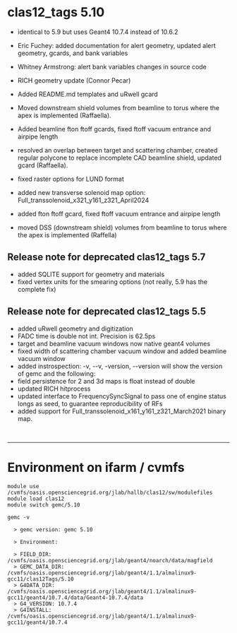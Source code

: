 # clas12_tags 5.10

- identical to 5.9 but uses Geant4 10.7.4 instead of 10.6.2

- Eric Fuchey: added documentation for alert geometry, updated alert geometry, gcards, and bank variables
- Whitney Armstrong: alert bank variables changes in source code
- RICH geometry update (Connor Pecar)
- Added README.md templates and uRwell gcard
- Moved downstream shield volumes from beamline to torus where the apex is implemented (Raffaella).
- Added beamline fton ftoff gcards, fixed ftoff vacuum entrance and airpipe length
- resolved an overlap between target and scattering chamber, created regular polycone to replace incomplete CAD beamline shield, updated gcard (Raffaella).
- fixed raster options for LUND format
- added new transverse solenoid map option: Full_transsolenoid_x321_y161_z321_April2024
- added fton ftoff gcard, fixed ftoff vacuum entrance and airpipe length
- moved DSS (downstream shield) volumes from beamline to torus where the apex is implemented (Raffella)

## Release note for deprecated  clas12_tags 5.7

- added SQLITE support for geometry and materials
- fixed vertex units for the smearing options (not really, 5.9 has the complete fix)

## Release note for deprecated clas12_tags 5.5

- added uRwell geometry and digitization 
- FADC time is double not int. Precision is 62.5ps
- target and beamline vacuum windows now native geant4 volumes
- fixed width of scattering chamber vacuum window and added beamline vacuum window
- added instrospection: -v, --v, -version, --version will show the version of gemc and the following:
- field persistence for 2 and 3d maps is float instead of double
- updated RICH hitprocess
- updated interface to FrequencySyncSignal to pass one of engine status longs as seed, to guarantee reproducibility of RFs
- added support for Full_transsolenoid_x161_y161_z321_March2021 binary map.


<br/>
<hr/>

 # Environment on ifarm / cvmfs

```
module use /cvmfs/oasis.opensciencegrid.org/jlab/hallb/clas12/sw/modulefiles 
module load clas12
module switch gemc/5.10

gemc -v 

  > gemc version: gemc 5.10

  > Environment:

  > FIELD_DIR: /cvmfs/oasis.opensciencegrid.org/jlab/geant4/noarch/data/magfield
  > GEMC_DATA_DIR: /cvmfs/oasis.opensciencegrid.org/jlab/geant4/1.1/almalinux9-gcc11/clas12Tags/5.10
  > G4DATA_DIR: /cvmfs/oasis.opensciencegrid.org/jlab/geant4/1.1/almalinux9-gcc11/geant4/10.7.4/data/Geant4-10.7.4/data
  > G4_VERSION: 10.7.4
  > G4INSTALL: /cvmfs/oasis.opensciencegrid.org/jlab/geant4/1.1/almalinux9-gcc11/geant4/10.7.4

```
